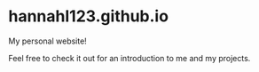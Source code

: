 # hannahl123.github.io

My personal website! 

Feel free to check it out for an introduction to me and my projects. 
